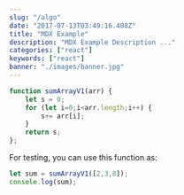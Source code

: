 ```yaml
---
slug: "/algo"
date: "2017-07-13T03:49:16.408Z"
title: "MDX Example"
description: "MDX Example Description ..."
categories: ["react"]
keywords: ["react"]
banner: "./images/banner.jpg"
---
```



```javascript
function sumArrayV1(arr) {
    let s = 0;
    for (let i=0;i<arr.length;i++) {
        s+= arr[i];
    }
    return s;
};
```

For testing, you can use this function as:

```javascript
let sum = sumArrayV1([2,3,8]);
console.log(sum);
```
  

<Counter initialCounter={3} />
